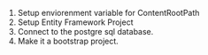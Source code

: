 1. Setup enviorenment variable for ContentRootPath
2. Setup Entity Framework Project
3. Connect to the postgre sql database.
4. Make it a bootstrap project.